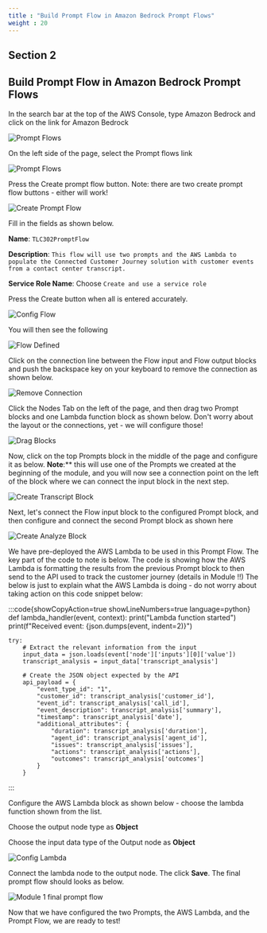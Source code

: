 ```yaml
---
title : "Build Prompt Flow in Amazon Bedrock Prompt Flows"
weight : 20
---
```


## Section 2
## Build Prompt Flow in Amazon Bedrock Prompt Flows

In the search bar at the top of the AWS Console, type Amazon Bedrock and click on the link for Amazon Bedrock

![Prompt Flows](/static/Module1Images/OpenAmazonBedrockConsole.png)

On the left side of the page, select the Prompt flows link

![Prompt Flows](/static/Module1Images/SelectPromptFlow.png)

Press the Create prompt flow button.  Note:  there are two create prompt flow buttons - either will work!

![Create Prompt Flow](/static/Module1Images/CreatePromptFlow.png)

Fill in the fields as shown below.  

**Name**: `TLC302PromptFlow`

**Description**: `This flow will use two prompts and the AWS Lambda to populate the Connected Customer Journey solution with customer events from a contact center transcript.`

**Service Role Name**: Choose `Create and use a service role`

Press the Create button when all is entered accurately.

![Config Flow](/static/Module1Images/ConfigFlow.png)

You will then see the following

![Flow Defined](/static/Module1Images/FlowSuccessDefined.png)

Click on the connection line between the Flow input and Flow output blocks and push the backspace key on your keyboard to remove the connection as shown below.

![Remove Connection](/static/Module1Images/RemoveConnector.png)

Click the Nodes Tab on the left of the page, and then drag two Prompt blocks and one Lambda function block as shown below.  Don't worry about the layout or the connections, yet - we will configure those!

![Drag Blocks](/static/Module1Images/DragBlocks.png)

Now, click on the top Prompts block in the middle of the page and configure it as below.  **Note**:**  this will use one of the Prompts we created at the beginning of the module, and you will now see a connection point on the left of the block where we can connect the input block in the next step.

![Create Transcript Block](/static/Module1Images/CreateTranscriptBlock.png)

Next, let's connect the Flow input block to the configured Prompt block, and then configure and connect the second Prompt block as shown here

![Create Analyze Block](/static/Module1Images/CreateAnalyzeBlock.png)

We have pre-deployed the AWS Lambda to be used in this Prompt Flow.  The key part of the code to note is below.  The code is showing how the AWS Lambda is formatting the results from the previous Prompt block to then send to the API used to track the customer journey (details in Module !!) The below is just to explain what the AWS Lambda is doing - do not worry about taking action on this code snippet below:

:::code{showCopyAction=true showLineNumbers=true language=python}
def lambda_handler(event, context):
    print("Lambda function started")
    print(f"Received event: {json.dumps(event, indent=2)}")

    try:
        # Extract the relevant information from the input
        input_data = json.loads(event['node']['inputs'][0]['value'])
        transcript_analysis = input_data['transcript_analysis']

        # Create the JSON object expected by the API
        api_payload = {
            "event_type_id": "1",
            "customer_id": transcript_analysis['customer_id'],
            "event_id": transcript_analysis['call_id'],
            "event_description": transcript_analysis['summary'],
            "timestamp": transcript_analysis['date'],
            "additional_attributes": {
                "duration": transcript_analysis['duration'],
                "agent_id": transcript_analysis['agent_id'],
                "issues": transcript_analysis['issues'],
                "actions": transcript_analysis['actions'],
                "outcomes": transcript_analysis['outcomes']
            }
        }
:::

Configure the AWS Lambda block as shown below - choose the lambda function shown from the list.  

Choose the output node type as **Object**

Choose the input data type of the Output node as **Object**

![Config Lambda](/static/Module1Images/PromptFlowLambdaFunction.png)

Connect the lambda node to the output node. The click **Save**. The final prompt flow should looks as below.

![Module 1 final prompt flow](/static/Module1Images/SavePromptFlow.png)

Now that we have configured the two Prompts, the AWS Lambda, and the Prompt Flow, we are ready to test!
